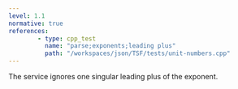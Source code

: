 ```yaml
---
level: 1.1
normative: true
references:
        - type: cpp_test
          name: "parse;exponents;leading plus"
          path: "/workspaces/json/TSF/tests/unit-numbers.cpp"
---
```


The service ignores one singular leading plus of the exponent.